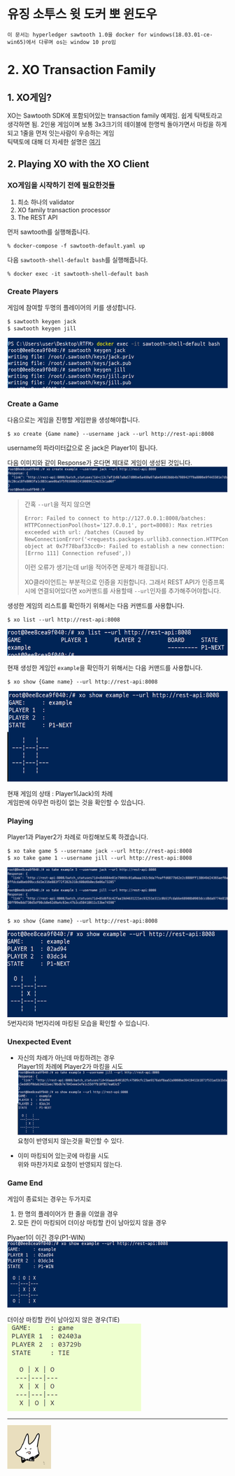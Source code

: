 유징 소투스 윗 도커 뽀 윈도우
====
`이 문서는 hyperledger sawtooth 1.0을 docker for windows(18.03.01-ce-win65)에서 다루며 os는 window 10 pro임`

# 2. XO Transaction Family

## 1. XO게임?
XO는 Sawtooth SDK에 포함되어있는 transaction family 예제임. 쉽게 틱택토라고 생각하면 됨. 2인용 게임이며 보통 3x3크기의 테이블에 한명씩 돌아가면서 마킹을 하게 되고 1줄을 먼저 잇는사람이 우승하는 게임  
틱택토에 대해 더 자세한 설명은 [여기](https://namu.wiki/w/%ED%8B%B1%ED%83%9D%ED%86%A0) 

## 2. Playing XO with the XO Client

### XO게임을 시작하기 전에 필요한것들  
1. 최소 하나의 validator
2. XO family transaction processor
3. The REST API

먼저 sawtooth를 실행해줍니다. 
~~~
% docker-compose -f sawtooth-default.yaml up
~~~

다음 `sawtooth-shell-default bash`를 실행해줍니다.
~~~
% docker exec -it sawtooth-shell-default bash
~~~

### Create Players

게임에 참여할 두명의 플레이어의 키를 생성합니다.
~~~
$ sawtooth keygen jack
$ sawtooth keygen jill
~~~

![Alt text](./img/1.png)


### Create a Game

다음으로는 게임을 진행할 게임판을 생성해야합니다.
~~~
$ xo create {Game name} --username jack --url http://rest-api:8008 
~~~
username의 파라미터값으로 온 jack은 Player1이 됩니다.

다음 이미지와 같이 Response가 온다면 제대로 게임이 생성된 것입니다.
![Alt text](./img/3.png)

>간혹 `--url`을 적지 않으면 
>~~~
>Error: Failed to connect to http://127.0.0.1:8008/batches: HTTPConnectionPool(host='127.0.0.1', port=8008): Max retries exceeded with url: /batches (Caused by NewConnectionError('<requests.packages.urllib3.connection.HTTPConnection object at 0x7f78baf33cc0>: Failed to establish a new connection: [Errno 111] Connection refused',))
>~~~
>이런 오류가 생기는데 url을 적어주면 문제가 해결됩니다.
> 
>XO클라이언트는 부분적으로 인증을 지원합니다. 그래서 REST API가 인증프록시에 연결되어있다면 xo커맨드를 사용할때 `--url`인자를 추가해주어야합니다.

생성한 게임의 리스트를 확인하기 위해서는 다음 커맨드를 사용합니다.

~~~
$ xo list --url http://rest-api:8008 
~~~

![Alt text](./img/4.png)

현재 생성한 게임인 `example`을 확인하기 위해서는 다음 커맨드를 사용합니다.
~~~
$ xo show {Game name} --url http://rest-api:8008 
~~~
![Alt text](./img/5.png)

현재 게임의 상태 : Player1(Jack)의 차례  
게임판에 아무런 마킹이 없는 것을 확인할 수 있습니다.

### Playing

Player1과 Player2가 차례로 마킹해보도록 하겠습니다.
~~~
$ xo take game 5 --username jack --url http://rest-api:8008
$ xo take game 1 --username jill --url http://rest-api:8008
~~~
![Alt text](./img/6.png)

~~~
$ xo show {Game name} --url http://rest-api:8008 
~~~
![Alt text](./img/7.png)
5번자리와 1번자리에 마킹된 모습을 확인할 수 있습니다.

### Unexpected Event

* 자신의 차례가 아닌데 마킹하려는 경우  
Player1의 차례에 Player2가 마킹을 시도
![Alt text](./img/8.png)
요청이 반영되지 않는것을 확인할 수 있다.

* 이미 마킹되어 있는곳에 마킹을 시도  
위와 마찬가지로 요청이 반영되지 않는다.

### Game End

게임이 종료되는 경우는 두가지로 
1. 한 명의 플레이어가 한 줄을 이었을 경우
2. 모든 칸이 마킹되어 더이상 마킹할 칸이 남아있지 않을 경우

Plyaer1이 이긴 경우(P1-WIN)
![Alt text](./img/9.png)

더이상 마킹할 칸이 남아있지 않은 경우(TIE)  
<img src="./img/10.png" height="200px"></img>


---

<img width="100" height="100" src="./img/p.png"></img>